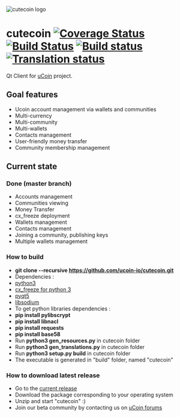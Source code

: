 <!-- Landscape | [![Code Health](https://landscape.io/github/ucoin-io/cutecoin/dev/landscape.svg?style=flat)](https://landscape.io/github/ucoin-io/cutecoin/dev) -->

![cutecoin logo](https://raw.github.com/ucoin-io/cutecoin/master/cutecoin.png)

cutecoin [![Coverage Status](https://coveralls.io/repos/ucoin-io/cutecoin/badge.svg?branch=dev)](https://coveralls.io/r/ucoin-io/cutecoin) [![Build Status](https://travis-ci.org/ucoin-io/cutecoin.svg?branch=travis)](https://travis-ci.org/ucoin-io/cutecoin) [![Build status](https://ci.appveyor.com/api/projects/status/0wmo0rk5mds5t3lr/branch/dev)](https://ci.appveyor.com/project/Insoleet/cutecoin/branch/dev) [![Translation status](http://weblate.ucoin.io/widgets/cutecoin/-/svg-badge.svg)](http://weblate.ucoin.io/engage/cutecoin/?utm_source=widget)
========

Qt Client for [uCoin](http://www.ucoin.io) project.


## Goal features
  * Ucoin account management via wallets and communities
  * Multi-currency
  * Multi-community
  * Multi-wallets
  * Contacts management
  * User-friendly money transfer
  * Community membership management

## Current state
### Done (master branch)
  * Accounts management
  * Communities viewing
  * Money Transfer
  * cx_freeze deployment
  * Wallets management
  * Contacts management
  * Joining a community, publishing keys
  * Multiple wallets management

### How to build
  * __git clone --recursive https://github.com/ucoin-io/cutecoin.git__
  * Dependencies :
   * [python3](https://www.python.org/downloads/)
   * [cx_freeze for python 3](http://cx-freeze.sourceforge.net/)
   * [pyqt5](http://www.riverbankcomputing.co.uk/software/pyqt/download5)
   * [libsodium](http://doc.libsodium.org/installation/README.html)
  * To get python libraries dependencies :
   * __pip install pylibscrypt__
   * __pip install libnacl__
   * __pip install requests__
   * __pip install base58__
  * Run __python3 gen_resources.py__ in cutecoin folder
  * Run __python3 gen_translations.py__ in cutecoin folder
  * Run __python3 setup.py build__ in cutecoin folder
  * The executable is generated in "build" folder, named "cutecoin"

### How to download latest release
  * Go to the [current release](https://github.com/ucoin-io/cutecoin/release)
  * Download the package corresponding to your operating system
  * Unzip and start "cutecoin" :)
  * Join our beta community by contacting us on [uCoin forums](http://forum.ucoin.io/)

